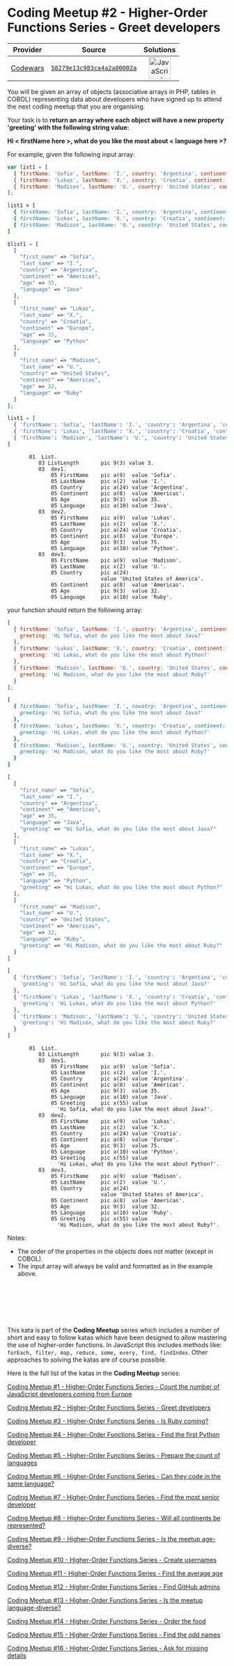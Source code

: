 [_metadata_:generated]: - "true"

# Coding Meetup #2 - Higher-Order Functions Series - Greet developers

<!-- INFO TABLE BEGIN -->

| Provider                                        | Source                                                                               | Solutions                                                                                                                                                    |
| :---------------------------------------------: | :----------------------------------------------------------------------------------: | :----------------------------------------------------------------------------------------------------------------------------------------------------------: |
| [Codewars](../../../docs/providers/Codewars.md) | [`58279e13c983ca4a2a00002a`](https://www.codewars.com/kata/58279e13c983ca4a2a00002a) | [<img src="https://res.cloudinary.com/rascaltwo/image/upload/v1631924076/javascript_ehszr7.svg" alt="JavaScript" title="JavaScript" width="50" />](solve.js) |

<!-- INFO TABLE END -->

You will be given an array of objects (associative arrays in PHP, tables in COBOL) representing data about developers who have signed up to attend the next coding meetup that you are organising.

Your task is to **return an array where each object will have a new property 'greeting' with the following string value:**

**Hi < firstName here >, what do you like the most about < language here >?**

For example, given the following input array:

```javascript
var list1 = [
  { firstName: 'Sofia', lastName: 'I.', country: 'Argentina', continent: 'Americas', age: 35, language: 'Java' },
  { firstName: 'Lukas', lastName: 'X.', country: 'Croatia', continent: 'Europe', age: 35, language: 'Python' },
  { firstName: 'Madison', lastName: 'U.', country: 'United States', continent: 'Americas', age: 32, language: 'Ruby' } 
];
```
```ruby
list1 = [
  { firstName: 'Sofia', lastName: 'I.', country: 'Argentina', continent: 'Americas', age: 35, language: 'Java' },
  { firstName: 'Lukas', lastName: 'X.', country: 'Croatia', continent: 'Europe', age: 35, language: 'Python' },
  { firstName: 'Madison', lastName: 'U.', country: 'United States', continent: 'Americas', age: 32, language: 'Ruby' } 
]
```
```php
$list1 = [
  [
    "first_name" => "Sofia",
    "last_name" => "I.",
    "country" => "Argentina",
    "continent" => "Americas",
    "age" => 35,
    "language" => "Java"
  ],
  [
    "first_name" => "Lukas",
    "last_name" => "X.",
    "country" => "Croatia",
    "continent" => "Europe",
    "age" => 35,
    "language" => "Python"
  ],
  [
    "first_name" => "Madison",
    "last_name" => "U.",
    "country" => "United States",
    "continent" => "Americas",
    "age" => 32,
    "language" => "Ruby"
  ]
];
```
```python
list1 = [
  { 'firstName': 'Sofia', 'lastName': 'I.', 'country': 'Argentina', 'continent': 'Americas', 'age': 35, 'language': 'Java' },
  { 'firstName': 'Lukas', 'lastName': 'X.', 'country': 'Croatia', 'continent': 'Europe', 'age': 35, 'language': 'Python' },
  { 'firstName': 'Madison', 'lastName': 'U.', 'country': 'United States', 'continent': 'Americas', 'age': 32, 'language': 'Ruby' } 
]
```
```cobol
       01  List.
          03 ListLength       pic 9(3) value 3.
          03  dev1.
              05 FirstName    pic a(9)  value 'Sofia'.
              05 LastName     pic x(2)  value 'I.'.
              05 Country      pic a(24) value 'Argentina'.
              05 Continent    pic a(8)  value 'Americas'.
              05 Age          pic 9(3)  value 35.
              05 Language     pic a(10) value 'Java'.
          03  dev2.
              05 FirstName    pic a(9)  value 'Lukas'.
              05 LastName     pic x(2)  value 'X.'.
              05 Country      pic a(24) value 'Croatia'.
              05 Continent    pic a(8)  value 'Europe'.
              05 Age          pic 9(3)  value 75.
              05 Language     pic a(10) value 'Python'.
          03  dev3.
              05 FirstName    pic a(9)  value 'Madison'.
              05 LastName     pic x(2)  value 'U.'.
              05 Country      pic a(24) 
                              value 'United States of America'.
              05 Continent    pic a(8)  value 'Americas'.
              05 Age          pic 9(3)  value 32.
              05 Language     pic a(10) value 'Ruby'.
```

your function should return the following array:

```javascript
[
  { firstName: 'Sofia', lastName: 'I.', country: 'Argentina', continent: 'Americas', age: 35, language: 'Java',
    greeting: 'Hi Sofia, what do you like the most about Java?'
  },
  { firstName: 'Lukas', lastName: 'X.', country: 'Croatia', continent: 'Europe', age: 35, language: 'Python',
    greeting: 'Hi Lukas, what do you like the most about Python?'
  },
  { firstName: 'Madison', lastName: 'U.', country: 'United States', continent: 'Americas', age: 32, language: 'Ruby',
    greeting: 'Hi Madison, what do you like the most about Ruby?'
  } 
];
```
```ruby
[
  { firstName: 'Sofia', lastName: 'I.', country: 'Argentina', continent: 'Americas', age: 35, language: 'Java',
    greeting: 'Hi Sofia, what do you like the most about Java?'
  },
  { firstName: 'Lukas', lastName: 'X.', country: 'Croatia', continent: 'Europe', age: 35, language: 'Python',
    greeting: 'Hi Lukas, what do you like the most about Python?'
  },
  { firstName: 'Madison', lastName: 'U.', country: 'United States', continent: 'Americas', age: 32, language: 'Ruby',
    greeting: 'Hi Madison, what do you like the most about Ruby?'
  } 
]
```
```php
[
  [
    "first_name" => "Sofia",
    "last_name" => "I.",
    "country" => "Argentina",
    "continent" => "Americas",
    "age" => 35,
    "language" => "Java",
    "greeting" => "Hi Sofia, what do you like the most about Java?"
  ],
  [
    "first_name" => "Lukas",
    "last_name" => "X.",
    "country" => "Croatia",
    "continent" => "Europe",
    "age" => 35,
    "language" => "Python",
    "greeting" => "Hi Lukas, what do you like the most about Python?"
  ],
  [
    "first_name" => "Madison",
    "last_name" => "U.",
    "country" => "United States",
    "continent" => "Americas",
    "age" => 32,
    "language" => "Ruby",
    "greeting" => "Hi Madison, what do you like the most about Ruby?"
  ]
]
```
```python
[
  { 'firstName': 'Sofia', 'lastName': 'I.', 'country': 'Argentina', 'continent': 'Americas', 'age': 35, 'language': 'Java',
    'greeting': 'Hi Sofia, what do you like the most about Java?'
  },
  { 'firstName': 'Lukas', 'lastName': 'X.', 'country': 'Croatia', 'continent': 'Europe', 'age': 35, 'language': 'Python',
    'greeting': 'Hi Lukas, what do you like the most about Python?'
  },
  { 'firstName': 'Madison', 'lastName': 'U.', 'country': 'United States', 'continent': 'Americas', 'age': 32, 'language': 'Ruby',
    'greeting': 'Hi Madison, what do you like the most about Ruby?'
  } 
]
```
```cobol
       01  List.
          03 ListLength       pic 9(3) value 3.
          03  dev1.
              05 FirstName    pic a(9)  value 'Sofia'.
              05 LastName     pic x(2)  value 'I.'.
              05 Country      pic a(24) value 'Argentina'.
              05 Continent    pic a(8)  value 'Americas'.
              05 Age          pic 9(3)  value 35.
              05 Language     pic a(10) value 'Java'.
              05 Greeting     pic x(55) value 
                'Hi Sofia, what do you like the most about Java?'.
          03  dev2.
              05 FirstName    pic a(9)  value 'Lukas'.
              05 LastName     pic x(2)  value 'X.'.
              05 Country      pic a(24) value 'Croatia'.
              05 Continent    pic a(8)  value 'Europe'.
              05 Age          pic 9(3)  value 75.
              05 Language     pic a(10) value 'Python'.
              05 Greeting     pic x(55) value 
                'Hi Lukas, what do you like the most about Python?'.
          03  dev3.
              05 FirstName    pic a(9)  value 'Madison'.
              05 LastName     pic x(2)  value 'U.'.
              05 Country      pic a(24) 
                              value 'United States of America'.
              05 Continent    pic a(8)  value 'Americas'.
              05 Age          pic 9(3)  value 32.
              05 Language     pic a(10) value 'Ruby'.
              05 Greeting     pic x(55) value 
                'Hi Madison, what do you like the most about Ruby?'.
```

Notes:

 - The order of the properties in the objects does not matter (except in COBOL).
 - The input array will always be valid and formatted as in the example above.
<br>
<br>
<br>
<br>
<br>

This kata is part of the **Coding Meetup** series which includes a number of short and easy to follow katas which have been designed to allow mastering the use of higher-order functions. In JavaScript this includes methods like: `forEach, filter, map, reduce, some, every, find, findIndex`. Other approaches to solving the katas are of course possible.


Here is the full list of the katas in the **Coding Meetup** series:

<a href="http://www.codewars.com/kata/coding-meetup-number-1-higher-order-functions-series-count-the-number-of-javascript-developers-coming-from-europe">Coding Meetup #1 - Higher-Order Functions Series - Count the number of JavaScript developers coming from Europe</a>

<a href="https://www.codewars.com/kata/coding-meetup-number-2-higher-order-functions-series-greet-developers">Coding Meetup #2 - Higher-Order Functions Series - Greet developers</a>

<a href="https://www.codewars.com/kata/coding-meetup-number-3-higher-order-functions-series-is-ruby-coming">Coding Meetup #3 - Higher-Order Functions Series - Is Ruby coming?</a>

<a href="https://www.codewars.com/kata/coding-meetup-number-4-higher-order-functions-series-find-the-first-python-developer">Coding Meetup #4 - Higher-Order Functions Series - Find the first Python developer</a>

<a href="https://www.codewars.com/kata/coding-meetup-number-5-higher-order-functions-series-prepare-the-count-of-languages">Coding Meetup #5 - Higher-Order Functions Series - Prepare the count of languages</a>

<a href="https://www.codewars.com/kata/coding-meetup-number-6-higher-order-functions-series-can-they-code-in-the-same-language">Coding Meetup #6 - Higher-Order Functions Series - Can they code in the same language?</a>

<a href="http://www.codewars.com/kata/coding-meetup-number-7-higher-order-functions-series-find-the-most-senior-developer">Coding Meetup #7 - Higher-Order Functions Series - Find the most senior developer</a>

<a href="https://www.codewars.com/kata/coding-meetup-number-8-higher-order-functions-series-will-all-continents-be-represented">Coding Meetup #8 - Higher-Order Functions Series - Will all continents be represented?</a>

<a href="https://www.codewars.com/kata/coding-meetup-number-9-higher-order-functions-series-is-the-meetup-age-diverse">Coding Meetup #9 - Higher-Order Functions Series - Is the meetup age-diverse?</a>

<a href="https://www.codewars.com/kata/coding-meetup-number-10-higher-order-functions-series-create-usernames">Coding Meetup #10 - Higher-Order Functions Series - Create usernames</a>

<a href="https://www.codewars.com/kata/coding-meetup-number-11-higher-order-functions-series-find-the-average-age">Coding Meetup #11 - Higher-Order Functions Series - Find the average age</a>

<a href="https://www.codewars.com/kata/coding-meetup-number-12-higher-order-functions-series-find-github-admins">Coding Meetup #12 - Higher-Order Functions Series - Find GitHub admins</a>

<a href="https://www.codewars.com/kata/coding-meetup-number-13-higher-order-functions-series-is-the-meetup-language-diverse">Coding Meetup #13 - Higher-Order Functions Series - Is the meetup language-diverse?</a>

<a href="https://www.codewars.com/kata/coding-meetup-number-14-higher-order-functions-series-order-the-food">Coding Meetup #14 - Higher-Order Functions Series - Order the food</a>

<a href="https://www.codewars.com/kata/coding-meetup-number-15-higher-order-functions-series-find-the-odd-names">Coding Meetup #15 - Higher-Order Functions Series - Find the odd names</a>

<a href="https://www.codewars.com/kata/coding-meetup-number-16-higher-order-functions-series-ask-for-missing-details">Coding Meetup #16 - Higher-Order Functions Series - Ask for missing details</a>
